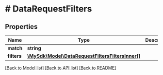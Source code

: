 # # DataRequestFilters

## Properties

Name | Type | Description | Notes
------------ | ------------- | ------------- | -------------
**match** | **string** |  | [optional]
**filters** | [**\MySdk\Model\DataRequestFiltersFiltersInner[]**](DataRequestFiltersFiltersInner.md) |  | [optional]

[[Back to Model list]](../../README.md#models) [[Back to API list]](../../README.md#endpoints) [[Back to README]](../../README.md)
